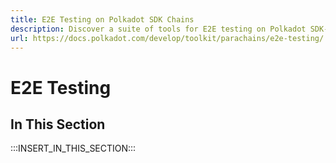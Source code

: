 ```yaml
---
title: E2E Testing on Polkadot SDK Chains
description: Discover a suite of tools for E2E testing on Polkadot SDK-based blockchains, including configuration management, automation, and debugging utilities.
url: https://docs.polkadot.com/develop/toolkit/parachains/e2e-testing/
---
```


# E2E Testing

## In This Section

:::INSERT_IN_THIS_SECTION:::
